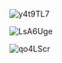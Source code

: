 ![y4t9TL7](https://github.com/rretta/java-things/assets/87555292/d610ebfc-fb8b-4b48-a06f-89d737c18cfd)

![LsA6Uge](https://github.com/rretta/java-things/assets/87555292/c9706b47-5f07-43ca-a72e-65fb2c2932db)

![qo4LScr](https://github.com/rretta/java-things/assets/87555292/455daddb-1dcc-4129-8a30-ebed66c4ab69)
